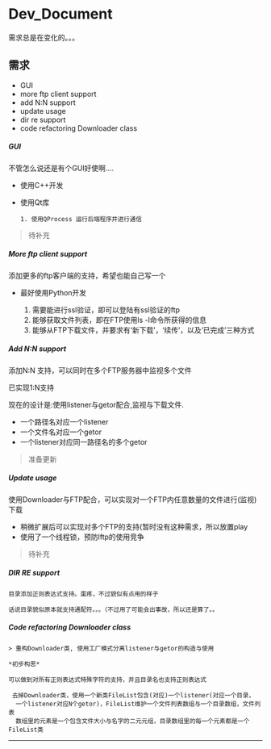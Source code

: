 ﻿Dev_Document
============

   需求总是在变化的。。。

## 需求

   * GUI
   * more ftp client support
   * add N:N support
   * update usage
   * dir re support
   * code refactoring Downloader class

##### GUI

   不管怎么说还是有个GUI好使啊....

   * 使用C++开发
   * 使用Qt库


         1. 使用QProcess 运行后端程序并进行通信

> 待补充

##### More ftp client support

   添加更多的ftp客户端的支持，希望也能自己写一个

   * 最好使用Python开发


        1. 需要能进行ssl验证，即可以登陆有ssl验证的ftp
        2. 能够获取文件列表，即在FTP使用ls -l命令所获得的信息
        3. 能够从FTP下载文件，并要求有‘新下载’，‘续传’，以及‘已完成’三种方式

##### Add N:N support

   添加N:N 支持，可以同时在多个FTP服务器中监视多个文件
   
   已实现1:N支持

   现在的设计是:使用listener与getor配合,监视与下载文件.


   * 一个路径名对应一个listener
   * 一个文件名对应一个getor
   * 一个listener对应同一路径名的多个getor

> 准备更新

##### Update usage

   使用Downloader与FTP配合，可以实现对一个FTP内任意数量的文件进行(监视)下载

   * 稍微扩展后可以实现对多个FTP的支持(暂时没有这种需求，所以放置play
   * 使用了一个线程锁，预防lftp的使用竞争

> 待补充

##### DIR RE support

    目录添加正则表达式支持。蛋疼，不过貌似有点用的样子

    话说目录貌似原本就支持通配符。。。（不过用了可能会出事故，所以还是算了。。

##### Code refactoring Downloader class

    > 重构Downloader类, 使用工厂模式分离listener与getor的构造与使用

    *初步构思*

    可以做到对所有正则表达式特殊字符的支持，并且目录名也支持正则表达式
     
     去掉Downloader类，使用一个新类FileList包含(对应)一个listener(对应一个目录， 
      一个listener对应N个getor)，FileList维护一个文件列表数组与一个目录数组，文件列表
      数组里的元素是一个包含文件大小与名字的二元元组，目录数组里的每一个元素都是一个FileList类



------------------
